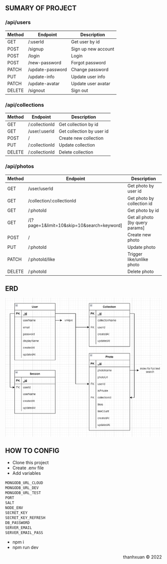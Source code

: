 ## SUMARY OF PROJECT

### /api/users

| Method | Endpoint         | Description         |
|--------|------------------|---------------------|
| GET    | /:userId         | Get user by id      |
| POST   | /signup          | Sign up new account |
| POST   | /login           | Login               |
| POST   | /new-password    | Forgot password     |
| PATCH  | /update-password | Change password     |
| PUT    | /update-info     | Update user info    |
| PATCH  | /update-avatar   | Update user avatar  |
| DELETE | /signout         | Sign out            |

### /api/collections

| Method | Endpoint        | Description               |
|--------|-----------------|---------------------------|
| GET    | /:collectionId  | Get collection by id      |
| GET    | /user/:userId   | Get collection by user id |
| POST   | /               | Create new collection     |
| PUT    | /:collectionId  | Update collection         |
| DELETE | /:collectionId  | Delete collection         |


### /api/photos
| Method | Endpoint                                   | Description                      |
|--------|--------------------------------------------|----------------------------------|
| GET    | /user/userId                               | Get photo by user id             |
| GET    | /collection/:collectionId                  | Get photo by collection id       |
| GET    | /:photoId                                  | Get photo by id                  |
| GET    | /[?page=1&limit=10&skip=10&search=keyword] | Get all photo  [by query params] |
| POST   | /                                          | Create new photo                 |
| PUT    | /:photoId                                  | Update photo                     |
| PATCH  | /:photoId/like                             | Trigger like/unlike photo        |
| DELETE | /:photoId                                  | Delete photo                     |

## ERD

![erd](./ERD.png)

## HOW TO CONFIG
- Clone this project
- Create .env file
- Add variables
```
MONGODB_URL_CLOUD
MONGODB_URL_DEV
MONGODB_URL_TEST
PORT
SALT
NODE_ENV
SECRET_KEY
SECRET_KEY_REFRESH
DB_PASSWORD
SERVER_EMAIL
SERVER_EMAIL_PASS
```
- npm i
- npm run dev

<div style="text-align: right"> thanhxuan &copy; 2022 </div>
